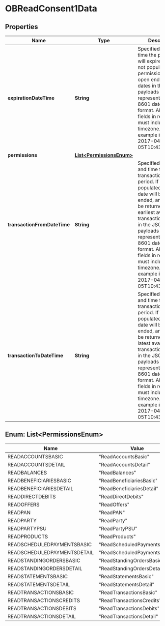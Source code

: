 
# OBReadConsent1Data

## Properties
Name | Type | Description | Notes
------------ | ------------- | ------------- | -------------
**expirationDateTime** | **String** | Specified date and time the permissions will expire. If this is not populated, the permissions will be open ended.All dates in the JSON payloads are represented in ISO 8601 date-time format.  All date-time fields in responses must include the timezone. An example is below: 2017-04-05T10:43:07+00:00 |  [optional]
**permissions** | [**List&lt;PermissionsEnum&gt;**](#List&lt;PermissionsEnum&gt;) |  | 
**transactionFromDateTime** | **String** | Specified start date and time for the transaction query period. If this is not populated, the start date will be open ended, and data will be returned from the earliest available transaction.All dates in the JSON payloads are represented in ISO 8601 date-time format.  All date-time fields in responses must include the timezone. An example is below: 2017-04-05T10:43:07+00:00 |  [optional]
**transactionToDateTime** | **String** | Specified end date and time for the transaction query period. If this is not populated, the end date will be open ended, and data will be returned to the latest available transaction.All dates in the JSON payloads are represented in ISO 8601 date-time format.  All date-time fields in responses must include the timezone. An example is below: 2017-04-05T10:43:07+00:00 |  [optional]


<a name="List<PermissionsEnum>"></a>
## Enum: List&lt;PermissionsEnum&gt;
Name | Value
---- | -----
READACCOUNTSBASIC | &quot;ReadAccountsBasic&quot;
READACCOUNTSDETAIL | &quot;ReadAccountsDetail&quot;
READBALANCES | &quot;ReadBalances&quot;
READBENEFICIARIESBASIC | &quot;ReadBeneficiariesBasic&quot;
READBENEFICIARIESDETAIL | &quot;ReadBeneficiariesDetail&quot;
READDIRECTDEBITS | &quot;ReadDirectDebits&quot;
READOFFERS | &quot;ReadOffers&quot;
READPAN | &quot;ReadPAN&quot;
READPARTY | &quot;ReadParty&quot;
READPARTYPSU | &quot;ReadPartyPSU&quot;
READPRODUCTS | &quot;ReadProducts&quot;
READSCHEDULEDPAYMENTSBASIC | &quot;ReadScheduledPaymentsBasic&quot;
READSCHEDULEDPAYMENTSDETAIL | &quot;ReadScheduledPaymentsDetail&quot;
READSTANDINGORDERSBASIC | &quot;ReadStandingOrdersBasic&quot;
READSTANDINGORDERSDETAIL | &quot;ReadStandingOrdersDetail&quot;
READSTATEMENTSBASIC | &quot;ReadStatementsBasic&quot;
READSTATEMENTSDETAIL | &quot;ReadStatementsDetail&quot;
READTRANSACTIONSBASIC | &quot;ReadTransactionsBasic&quot;
READTRANSACTIONSCREDITS | &quot;ReadTransactionsCredits&quot;
READTRANSACTIONSDEBITS | &quot;ReadTransactionsDebits&quot;
READTRANSACTIONSDETAIL | &quot;ReadTransactionsDetail&quot;



